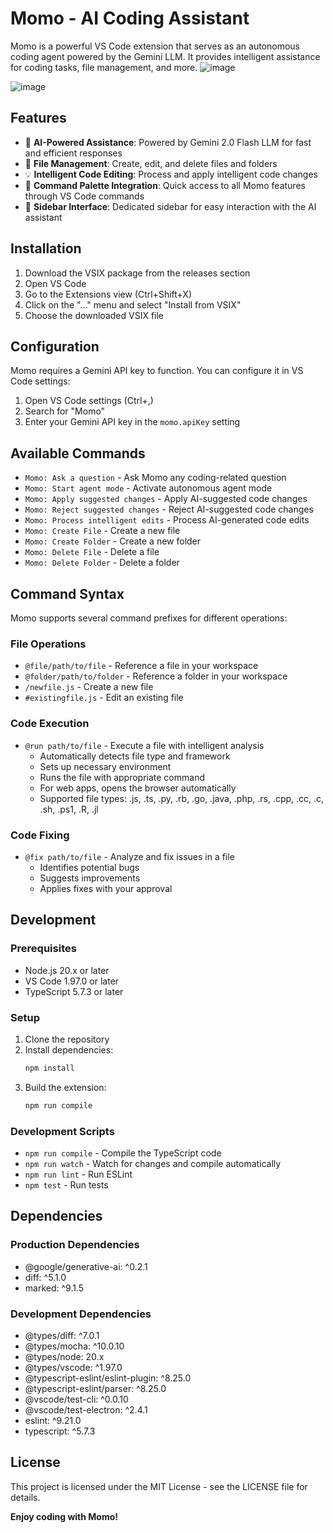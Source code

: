 # Momo - AI Coding Assistant

Momo is a powerful VS Code extension that serves as an autonomous coding agent powered by the Gemini LLM. It provides intelligent assistance for coding tasks, file management, and more.
![image](https://github.com/user-attachments/assets/54b60ec6-03bc-4d47-8bfc-bd0bd5067300)

![image](https://github.com/user-attachments/assets/f78ca1b2-85b7-4569-9ef1-b7327218f4de) 

## Features

- 🤖 **AI-Powered Assistance**: Powered by Gemini 2.0 Flash LLM for fast and efficient responses
- 📝 **File Management**: Create, edit, and delete files and folders
- 💡 **Intelligent Code Editing**: Process and apply intelligent code changes
- 🎯 **Command Palette Integration**: Quick access to all Momo features through VS Code commands
- 🎨 **Sidebar Interface**: Dedicated sidebar for easy interaction with the AI assistant

## Installation

1. Download the VSIX package from the releases section
2. Open VS Code
3. Go to the Extensions view (Ctrl+Shift+X)
4. Click on the "..." menu and select "Install from VSIX"
5. Choose the downloaded VSIX file

## Configuration

Momo requires a Gemini API key to function. You can configure it in VS Code settings:

1. Open VS Code settings (Ctrl+,)
2. Search for "Momo"
3. Enter your Gemini API key in the `momo.apiKey` setting

## Available Commands

- `Momo: Ask a question` - Ask Momo any coding-related question
- `Momo: Start agent mode` - Activate autonomous agent mode
- `Momo: Apply suggested changes` - Apply AI-suggested code changes
- `Momo: Reject suggested changes` - Reject AI-suggested code changes
- `Momo: Process intelligent edits` - Process AI-generated code edits
- `Momo: Create File` - Create a new file
- `Momo: Create Folder` - Create a new folder
- `Momo: Delete File` - Delete a file
- `Momo: Delete Folder` - Delete a folder

## Command Syntax

Momo supports several command prefixes for different operations:

### File Operations
- `@file/path/to/file` - Reference a file in your workspace
- `@folder/path/to/folder` - Reference a folder in your workspace
- `/newfile.js` - Create a new file
- `#existingfile.js` - Edit an existing file

### Code Execution
- `@run path/to/file` - Execute a file with intelligent analysis
  - Automatically detects file type and framework
  - Sets up necessary environment
  - Runs the file with appropriate command
  - For web apps, opens the browser automatically
  - Supported file types: .js, .ts, .py, .rb, .go, .java, .php, .rs, .cpp, .cc, .c, .sh, .ps1, .R, .jl

### Code Fixing
- `@fix path/to/file` - Analyze and fix issues in a file
  - Identifies potential bugs
  - Suggests improvements
  - Applies fixes with your approval

## Development

### Prerequisites

- Node.js 20.x or later
- VS Code 1.97.0 or later
- TypeScript 5.7.3 or later

### Setup

1. Clone the repository
2. Install dependencies:
   ```bash
   npm install
   ```
3. Build the extension:
   ```bash
   npm run compile
   ```

### Development Scripts

- `npm run compile` - Compile the TypeScript code
- `npm run watch` - Watch for changes and compile automatically
- `npm run lint` - Run ESLint
- `npm test` - Run tests

## Dependencies

### Production Dependencies
- @google/generative-ai: ^0.2.1
- diff: ^5.1.0
- marked: ^9.1.5

### Development Dependencies
- @types/diff: ^7.0.1
- @types/mocha: ^10.0.10
- @types/node: 20.x
- @types/vscode: ^1.97.0
- @typescript-eslint/eslint-plugin: ^8.25.0
- @typescript-eslint/parser: ^8.25.0
- @vscode/test-cli: ^0.0.10
- @vscode/test-electron: ^2.4.1
- eslint: ^9.21.0
- typescript: ^5.7.3

## License

This project is licensed under the MIT License - see the LICENSE file for details.


**Enjoy coding with Momo!**
